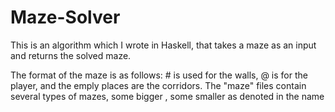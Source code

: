 # Maze-Solver
This is an algorithm which I wrote in Haskell, that takes a maze as an input and returns the solved maze.

The format of the maze is as follows: # is used for the walls, @ is for the player, and the emply places are the corridors.
The "maze" files contain several types of mazes, some bigger , some smaller as denoted in the name
